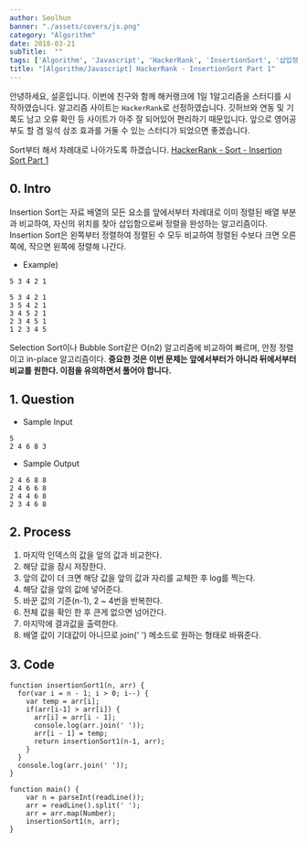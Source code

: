 ```yaml
---
author: Seolhun
banner: "./assets/covers/js.png"
category: "Algorithm"
date: 2018-03-21
subTitle:  ""
tags: ['Algorithm', 'Javascript', 'HackerRank', 'InsertionSort', '삽입정렬']
title: "[Algorithm/Javascript] HackerRank - InsertionSort Part 1"
---
```


안녕하세요, 설훈입니다.
이번에 친구와 함께 해커랭크에 1일 1알고리즘을 스터디를 시작하였습니다.
알고리즘 사이트는 `HackerRank`로 선정하였습니다. 깃허브와 연동 및 기록도 남고 오류 확인 등 사이트가 아주 잘 되어있어 편리하기 때문입니다.
앞으로 영어공부도 할 겸 일석 삼조 효과를 거둘 수 있는 스터디가 되었으면 좋겠습니다.

Sort부터 해서 차례대로 나아가도록 하겠습니다.
[HackerRank - Sort - Insertion Sort Part 1](https://www.hackerrank.com/challenges/insertionsort1/problem)


## 0. Intro
Insertion Sort는 자료 배열의 모든 요소를 앞에서부터 차례대로 이미 정렬된 배열 부분과 비교하여, 자신의 위치를 찾아 삽입함으로써 정렬을 완성하는 알고리즘이다.
Insertion Sort은 왼쪽부터 정렬하여 정렬된 수 모두 비교하여 정렬된 수보다 크면 오른쪽에, 작으면 왼쪽에 정렬해 나간다.
- Example)
```
5 3 4 2 1

5 3 4 2 1
3 5 4 2 1
3 4 5 2 1
2 3 4 5 1
1 2 3 4 5
```

Selection Sort이나 Bubble Sort같은 O(n2) 알고리즘에 비교하여 빠르며, 안정 정렬이고 in-place 알고리즘이다.
**중요한 것은 이번 문제는 앞에서부터가 아니라 뒤에서부터 비교를 원한다. 이점을 유의하면서 풀어야 합니다.**

## 1. Question
- Sample Input
```
5
2 4 6 8 3
```
- Sample Output
```
2 4 6 8 8
2 4 6 6 8
2 4 4 6 8
2 3 4 6 8
```

## 2. Process
1. 마지막 인덱스의 값을 앞의 값과 비교한다.
2. 해당 값을 잠시 저장한다.
3. 앞의 값이 더 크면 해당 값을 앞의 값과 자리를 교체한 후 log를 찍는다.
4. 해당 값을 앞의 값에 넣어준다.
5. 바꾼 값의 기준(n-1), 2 ~ 4번을 반복한다.
6. 전체 값을 확인 한 후 큰게 없으면 넘어간다.
7. 마지막에 결과값을 출력한다.
8. 배열 값이 기대값이 아니므로 join(' ') 메소드로 원하는 형태로 바꿔준다.

## 3. Code
```tsx
function insertionSort1(n, arr) {
  for(var i = n - 1; i > 0; i--) {
    var temp = arr[i];
    if(arr[i-1] > arr[i]) {
      arr[i] = arr[i - 1];
      console.log(arr.join(' '));
      arr[i - 1] = temp;
      return insertionSort1(n-1, arr);
    }
  }
  console.log(arr.join(' '));
}

function main() {
    var n = parseInt(readLine());
    arr = readLine().split(' ');
    arr = arr.map(Number);
    insertionSort1(n, arr);
}
```
